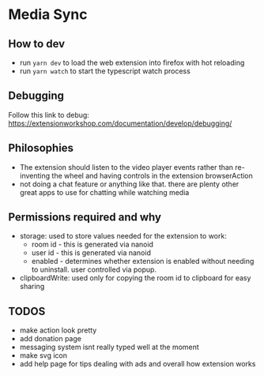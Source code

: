 # Media Sync

## How to dev

- run `yarn dev` to load the web extension into firefox with hot reloading
- run `yarn watch` to start the typescript watch process

## Debugging

Follow this link to debug: https://extensionworkshop.com/documentation/develop/debugging/

## Philosophies

- The extension should listen to the video player events rather than re-inventing the wheel and having controls in the extension browserAction
- not doing a chat feature or anything like that. there are plenty other great apps to use for chatting while watching media

## Permissions required and why

- storage: used to store values needed for the extension to work:
  - room id - this is generated via nanoid
  - user id - this is generated via nanoid
  - enabled - determines whether extension is enabled without needing to uninstall. user controlled via popup.
- clipboardWrite: used only for copying the room id to clipboard for easy sharing

## TODOS

- make action look pretty
- add donation page
- messaging system isnt really typed well at the moment
- make svg icon
- add help page for tips dealing with ads and overall how extension works
